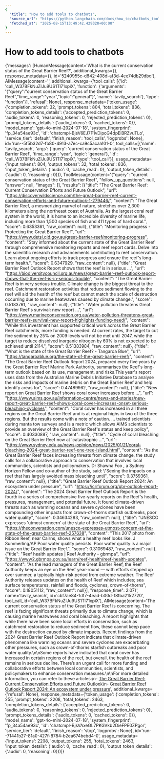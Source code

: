 ```yaml
---
{
  "title": "How to add tools to chatbots",
  "source_url": "https://python.langchain.com/docs/how_to/chatbots_tools/",
  "fetched_at": "2025-08-15T13:49:42.429320+00:00"
}
---
```


# How to add tools to chatbots

{'messages': [HumanMessage(content='What is the current conservation status of the Great Barrier Reef?', additional_kwargs={}, response_metadata={}, id='5240955c-d842-408d-af3d-4ee74db29dbd'),
AIMessage(content='', additional_kwargs={'tool_calls': [{'id': 'call_W37BFkNuZlJu9US1Tl71xpiX', 'function': {'arguments': '{"query":"current conservation status of the Great Barrier Reef","time_range":"year","topic":"general"}', 'name': 'tavily_search'}, 'type': 'function'}], 'refusal': None}, response_metadata={'token_usage': {'completion_tokens': 32, 'prompt_tokens': 804, 'total_tokens': 836, 'completion_tokens_details': {'accepted_prediction_tokens': 0, 'audio_tokens': 0, 'reasoning_tokens': 0, 'rejected_prediction_tokens': 0}, 'prompt_tokens_details': {'audio_tokens': 0, 'cached_tokens': 0}}, 'model_name': 'gpt-4o-mini-2024-07-18', 'system_fingerprint': 'fp_34a54ae93c', 'id': 'chatcmpl-BjsV6EJ7F1vDipoG4dpEiBRZvuTLo', 'service_tier': 'default', 'finish_reason': 'tool_calls', 'logprobs': None}, id='run--5f5b32d7-fb80-4913-a7ec-ca9c5acaa101-0', tool_calls=[{'name': 'tavily_search', 'args': {'query': 'current conservation status of the Great Barrier Reef', 'time_range': 'year', 'topic': 'general'}, 'id': 'call_W37BFkNuZlJu9US1Tl71xpiX', 'type': 'tool_call'}], usage_metadata={'input_tokens': 804, 'output_tokens': 32, 'total_tokens': 836, 'input_token_details': {'audio': 0, 'cache_read': 0}, 'output_token_details': {'audio': 0, 'reasoning': 0}}),
ToolMessage(content='{"query": "current conservation status of the Great Barrier Reef", "follow_up_questions": null, "answer": null, "images": [], "results": [{"title": "The Great Barrier Reef: Current Conservation Efforts and Future Outlook", "url": "https://discoverwildscience.com/the-great-barrier-reef-current-conservation-efforts-and-future-outlook-1-279446/", "content": "The Great Barrier Reef, a mesmerizing marvel of nature, stretches over 2,300 kilometers along the northeast coast of Australia. As the largest coral reef system in the world, it is home to an incredible diversity of marine life, including more than 1,500 species of fish and 411 types of hard coral.", "score": 0.6353361, "raw_content": null}, {"title": "Monitoring progress - Protecting the Great Barrier Reef", "url": "https://www.detsi.qld.gov.au/great-barrier-reef/monitoring-progress", "content": "Stay informed about the current state of the Great Barrier Reef through comprehensive monitoring reports and reef report cards. Delve into the scientific research and advancements contributing to reef conservation. Learn about ongoing efforts to track progress and ensure the reef\'s long-term health.", "score": 0.6347929, "raw_content": null}, {"title": "Great Barrier Reef Outlook Report shows that the reef is in serious ...", "url": "https://biodiversitycouncil.org.au/news/great-barrier-reef-outlook-report-shows-that-the-reef-is-in-serious-trouble", "content": "The Great Barrier Reef is in very serious trouble. Climate change is the biggest threat to the reef. Catchment restoration activities that reduce sediment flowing to the reef will aid the health of the reef but cannot match the scale of destruction occurring due to marine heatwaves caused by climate change.", "score": 0.5183761, "raw_content": null}, {"title": "Water pollution threatens Great Barrier Reef\'s survival: new report ...", "url": "https://www.marineconservation.org.au/water-pollution-threatens-great-barrier-reefs-survival-new-report-highlights-funding-need/", "content": "While this investment has supported critical work across the Great Barrier Reef catchments, more funding is needed. At current rates, the target to cut fine sediment by 25% on 2009 levels will not be met until 2047, while the target to reduce dissolved inorganic nitrogen by 60% is not expected to be achieved until 2114.", "score": 0.51383984, "raw_content": null}, {"title": "What is the state of the Great Barrier Reef? - Tangaroa Blue", "url": "https://tangaroablue.org/the-state-of-the-great-barrier-reef/", "content": "The Great Barrier Reef Outlook Report 2024, prepared every five years by the Great Barrier Reef Marine Park Authority, summarises the Reef\'s long-term outlook based on its use, management, and risks.This year\'s report uses data from the Australian Marine Debris Initiative Database to analyse the risks and impacts of marine debris on the Great Barrier Reef and help identify areas for", "score": 0.47489962, "raw_content": null}, {"title": "New report on Great Barrier Reef shows coral cover increases before ...", "url": "https://www.aims.gov.au/information-centre/news-and-stories/new-report-great-barrier-reef-shows-coral-cover-increases-onset-serious-bleaching-cyclones", "content": "Coral cover has increased in all three regions on the Great Barrier Reef and is at regional highs in two of the three regions. But the results come with a note of caution. ... trained scientists during manta tow surveys and is a metric which allows AIMS scientists to provide an overview of the Great Barrier Reef\'s status and keep policy", "score": 0.40330887, "raw_content": null}, {"title": "Cycle of coral bleaching on the Great Barrier Reef now at \'catastrophic ...", "url": "https://www.sydney.edu.au/news-opinion/news/2025/01/21/coral-bleaching-2024-great-barrier-reef-one-tree-island.html", "content": "As the Great Barrier Reef faces increasing threats from climate change, the study calls for a collaborative approach to conservation that involves local communities, scientists and policymakers. Dr Shawna Foo , a Sydney Horizon Fellow and co-author of the study, said: \\"Seeing the impacts on a reef that has largely avoided mass bleaching until", "score": 0.3759361, "raw_content": null}, {"title": "Great Barrier Reef Outlook Report 2024: An ecosystem under pressure", "url": "https://icriforum.org/gbr-outlook-report-2024/", "content": "The 2024 Great Barrier Reef Outlook Report is the fourth in a series of comprehensive five-yearly reports on the Reef\'s health, pressures, management, and potential future. It found climate-driven threats such as warming oceans and severe cyclones have been compounding other impacts from crown-of-thorns starfish outbreaks, poor water quality", "score": 0.34634283, "raw_content": null}, {"title": "UNESCO expresses \'utmost concern\' at the state of the Great Barrier Reef", "url": "https://theconversation.com/unesco-expresses-utmost-concern-at-the-state-of-the-great-barrier-reef-257638", "content": "This 2017 photo from Ribbon Reef, near Cairns, shows what a healthy reef looks like. J Summerling/AP Poor water quality persists. Poor water quality is a major issue on the Great Barrier Reef.", "score": 0.31069487, "raw_content": null}, {"title": "Reef health updates | Reef Authority - gbrmpa", "url": "https://www2.gbrmpa.gov.au/learn/reef-health/reef-health-updates", "content": "As the lead managers of the Great Barrier Reef, the Reef Authority keeps an eye on the Reef year-round — with efforts stepped up over summer, a typically high-risk period from extreme weather. The Reef Authority releases updates on the health of Reef which includes; sea surface temperatures, rainfall and floods, cyclones, crown-of-thorns", "score": 0.18051112, "raw_content": null}], "response_time": 2.07}', name='tavily_search', id='cbf7ae84-1df7-4ead-b00d-f8fba2152720', tool_call_id='call_W37BFkNuZlJu9US1Tl71xpiX'),
AIMessage(content='The current conservation status of the Great Barrier Reef is concerning. The reef is facing significant threats primarily due to climate change, which is causing marine heatwaves and coral bleaching. A report highlights that while there have been some local efforts in conservation, such as catchment restoration to reduce sediment flow, these cannot keep pace with the destruction caused by climate impacts. Recent findings from the 2024 Great Barrier Reef Outlook Report indicate that climate-driven phenomena like warming oceans and severe cyclones are exacerbating other pressures, such as crown-of-thorns starfish outbreaks and poor water quality.\n\nSome reports have indicated that coral cover has increased in certain regions of the reef, but overall, the health of the reef remains in serious decline. There’s an urgent call for more funding and collaborative efforts between local communities, scientists, and policymakers to enhance conservation measures.\n\nFor more detailed information, you can refer to these articles:\n- [The Great Barrier Reef: Current Conservation Efforts and Future Outlook](https://discoverwildscience.com/the-great-barrier-reef-current-conservation-efforts-and-future-outlook-1-279446/)\n- [Great Barrier Reef Outlook Report 2024: An ecosystem under pressure](https://icriforum.org/gbr-outlook-report-2024/)', additional_kwargs={'refusal': None}, response_metadata={'token_usage': {'completion_tokens': 255, 'prompt_tokens': 2208, 'total_tokens': 2463, 'completion_tokens_details': {'accepted_prediction_tokens': 0, 'audio_tokens': 0, 'reasoning_tokens': 0, 'rejected_prediction_tokens': 0}, 'prompt_tokens_details': {'audio_tokens': 0, 'cached_tokens': 0}}, 'model_name': 'gpt-4o-mini-2024-07-18', 'system_fingerprint': 'fp_34a54ae93c', 'id': 'chatcmpl-BjsVAxeGL7PKGVkb2DieFPE0ZPgor', 'service_tier': 'default', 'finish_reason': 'stop', 'logprobs': None}, id='run--71441b27-81a0-427f-8784-b2ea674bebd4-0', usage_metadata={'input_tokens': 2208, 'output_tokens': 255, 'total_tokens': 2463, 'input_token_details': {'audio': 0, 'cache_read': 0}, 'output_token_details': {'audio': 0, 'reasoning': 0}})]}
